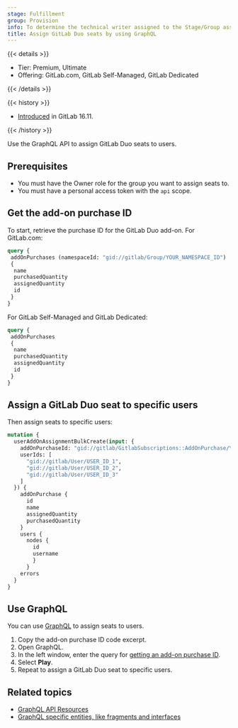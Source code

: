 ```yaml
---
stage: Fulfillment
group: Provision
info: To determine the technical writer assigned to the Stage/Group associated with this page, see https://handbook.gitlab.com/handbook/product/ux/technical-writing/#assignments
title: Assign GitLab Duo seats by using GraphQL
---
```


{{< details >}}

- Tier: Premium, Ultimate
- Offering: GitLab.com, GitLab Self-Managed, GitLab Dedicated

{{< /details >}}

{{< history >}}

- [Introduced](https://gitlab.com/gitlab-org/gitlab/-/merge_requests/146620) in GitLab 16.11.

{{< /history >}}

Use the GraphQL API to assign GitLab Duo seats to users.

## Prerequisites

- You must have the Owner role for the group you want to assign seats to.
- You must have a personal access token with the `api` scope.

## Get the add-on purchase ID

To start, retrieve the purchase ID for the GitLab Duo add-on. For GitLab.com:

```graphql
query {
 addOnPurchases (namespaceId: "gid://gitlab/Group/YOUR_NAMESPACE_ID")
 {
  name
  purchasedQuantity
  assignedQuantity
  id
 }
}
```

For GitLab Self-Managed and GitLab Dedicated:

```graphql
query {
 addOnPurchases
 {
  name
  purchasedQuantity
  assignedQuantity
  id
 }
}
```

## Assign a GitLab Duo seat to specific users

Then assign seats to specific users:

```graphql
mutation {
  userAddOnAssignmentBulkCreate(input: {
    addOnPurchaseId: "gid://gitlab/GitlabSubscriptions::AddOnPurchase/YOUR_ADDON_PURCHASE_ID",
    userIds: [
      "gid://gitlab/User/USER_ID_1",
      "gid://gitlab/User/USER_ID_2",
      "gid://gitlab/User/USER_ID_3"
    ]
  }) {
    addOnPurchase {
      id
      name
      assignedQuantity
      purchasedQuantity
    }
    users {
      nodes {
        id
        username
        }
      }
    errors
  }
}
```

## Use GraphQL

You can use [GraphQL](https://gitlab.com/-/graphql-explorer) to assign seats to users.

1. Copy the add-on purchase ID code excerpt.
1. Open GraphQL.
1. In the left window, enter the query for [getting an add-on purchase ID](#get-the-add-on-purchase-id).
1. Select **Play**.
1. Repeat to assign a GitLab Duo seat to specific users.

## Related topics

- [GraphQL API Resources](reference/_index.md)
- [GraphQL specific entities, like fragments and interfaces](https://graphql.org/learn/)
